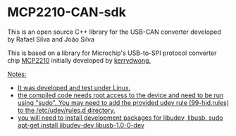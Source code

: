 MCP2210-CAN-sdk
===============

This is an open source C++ library for the USB-CAN converter developed by Rafael Silva and João Silva

This is based on a library for Microchip's USB-to-SPI protocol converter chip <a href="http://ww1.microchip.com/downloads/en/DeviceDoc/22288A.pdf">MCP2210</a> initially developed by <a href="https://github.com/kerrydwong/MCP2210-Library">kerrydwong.

Notes:
<ul>
<li>
It was developed and test under Linux.
</li>
<li>
the compiled code needs root access to the device and need to be run using "sudo". You may need to add the provided udev rule (99-hid.rules) to the /etc/udev/rules.d directory.
</li>
<li>
you will need to install development packages for libudev, libusb.
sudo apt-get install libudev-dev libusb-1.0-0-dev
</li>
</ul>







